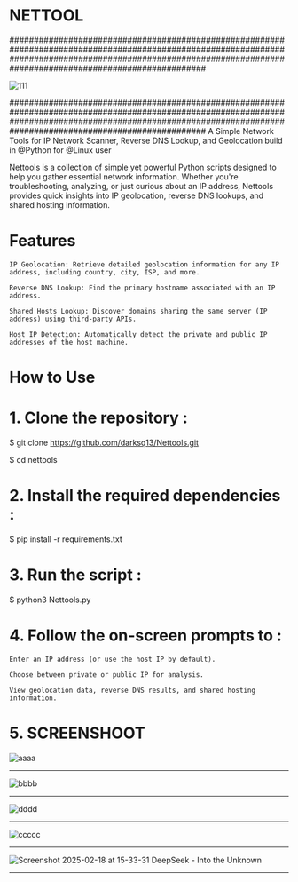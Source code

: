 # NETTOOL
################################################################################################################################################################################################################

![111](https://github.com/user-attachments/assets/41b791e7-8257-43d0-8f95-604049d941d6)

################################################################################################################################################################################################################
A Simple Network Tools for IP Network Scanner, Reverse DNS Lookup, and Geolocation build in @Python for @Linux user

Nettools is a collection of simple yet powerful Python scripts designed to help you gather essential network information. Whether you're troubleshooting, analyzing, or just curious about an IP address, Nettools provides quick insights into IP geolocation, reverse DNS lookups, and shared hosting information.



# Features

    IP Geolocation: Retrieve detailed geolocation information for any IP address, including country, city, ISP, and more.

    Reverse DNS Lookup: Find the primary hostname associated with an IP address.

    Shared Hosts Lookup: Discover domains sharing the same server (IP address) using third-party APIs.

    Host IP Detection: Automatically detect the private and public IP addresses of the host machine.

# How to Use
# 1. Clone the repository :

$ git clone https://github.com/darksq13/Nettools.git

$ cd nettools

# 2. Install the required dependencies :

$ pip install -r requirements.txt
# 3. Run the script :

$ python3 Nettools.py

# 4. Follow the on-screen prompts to :

    Enter an IP address (or use the host IP by default).
    
    Choose between private or public IP for analysis.

    View geolocation data, reverse DNS results, and shared hosting information.
    
# 5. SCREENSHOOT

![aaaa](https://github.com/user-attachments/assets/9513b5c2-60d1-4bb4-842f-ef536b47ee56)

****************************************************************************************************************************************************************************************************************

![bbbb](https://github.com/user-attachments/assets/75f53885-835b-44ad-9038-42501ffe5efd)

****************************************************************************************************************************************************************************************************************

![dddd](https://github.com/user-attachments/assets/c87455f5-d8c4-41f9-b05e-8734fac707c9)


****************************************************************************************************************************************************************************************************************


![ccccc](https://github.com/user-attachments/assets/8ef18ff2-8e07-425f-96cb-5abfda0216a1)


****************************************************************************************************************************************************************************************************************

![Screenshot 2025-02-18 at 15-33-31 DeepSeek - Into the Unknown](https://github.com/user-attachments/assets/4aaed493-b258-47e8-9565-0ec940866c6c)

****************************************************************************************************************************************************************************************************************
